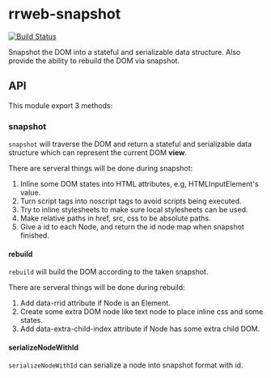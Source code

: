 # rrweb-snapshot

[![Build Status](https://travis-ci.org/rrweb-io/rrweb-snapshot.svg?branch=master)](https://travis-ci.org/rrweb-io/rrweb-snapshot)

Snapshot the DOM into a stateful and serializable data structure.
Also provide the ability to rebuild the DOM via snapshot.

## API

This module export 3 methods:

### snapshot

`snapshot` will traverse the DOM and return a stateful and serializable data structure which can represent the current DOM **view**.

There are serveral things will be done during snapshot:

1. Inline some DOM states into HTML attributes, e.g, HTMLInputElement's value.
2. Turn script tags into noscript tags to avoid scripts being executed.
3. Try to inline stylesheets to make sure local stylesheets can be used.
4. Make relative paths in href, src, css to be absolute paths.
5. Give a id to each Node, and return the id node map when snapshot finished.

#### rebuild

`rebuild` will build the DOM according to the taken snapshot.

There are serveral things will be done during rebuild:

1. Add data-rrid attribute if Node is an Element.
2. Create some extra DOM node like text node to place inline css and some states.
3. Add data-extra-child-index attribute if Node has some extra child DOM.

#### serializeNodeWithId

`serializeNodeWithId` can serialize a node into snapshot format with id.
